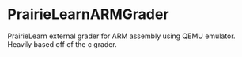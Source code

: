 # PrairieLearnARMGrader
PrairieLearn external grader for ARM assembly using QEMU emulator. Heavily based off of the c grader.
